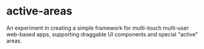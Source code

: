 # active-areas
An experiment in creating a simple framework for multi-touch multi-user web-based apps, supporting draggable UI components and special "active" areas.
